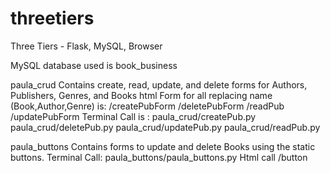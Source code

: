# threetiers
Three Tiers - Flask, MySQL, Browser

MySQL database used is book_business

paula_crud
    Contains create, read, update, and delete forms for Authors, Publishers, Genres, and Books
        html Form for all replacing name (Book,Author,Genre) is:
        /createPubForm
        /deletePubForm
        /readPub
        /updatePubForm
        Terminal Call is :
        paula_crud/createPub.py
        paula_crud/deletePub.py
        paula_crud/updatePub.py
        paula_crud/readPub.py
        
        


        

paula_buttons
    Contains forms to update and delete Books using the static buttons. 
    Terminal Call:
    paula_buttons/paula_buttons.py
    Html call
    /button




